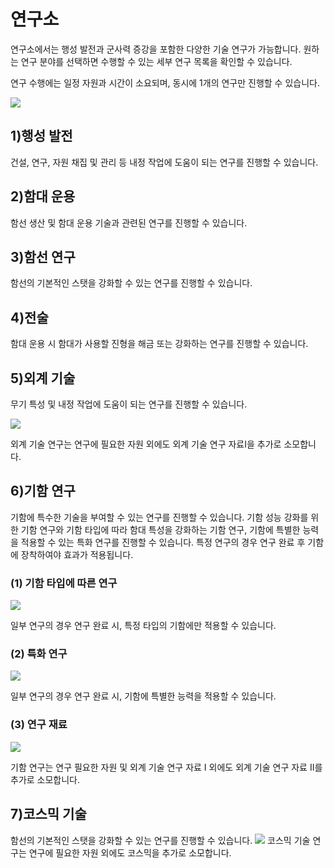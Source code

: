 # 연구소

 연구소에서는 행성 발전과 군사력 증강을 포함한 다양한 기술 연구가 가능합니다. 원하는 연구 분야를 선택하면 수행할 수 있는 세부 연구 목록을 확인할 수 있습니다.

연구 수행에는 일정 자원과 시간이 소요되며, 동시에 1개의 연구만 진행할 수 있습니다.

![](http://d3bbxo4nelobc3.cloudfront.net/html/img/help/103research.jpg)



## 1)행성 발전

 건설, 연구, 자원 채집 및 관리 등 내정 작업에 도움이 되는 연구를 진행할 수 있습니다.



## 2)함대 운용

 함선 생산 및 함대 운용 기술과 관련된 연구를 진행할 수 있습니다.



## 3)함선 연구

 함선의 기본적인 스탯을 강화할 수 있는 연구를 진행할 수 있습니다.



## 4)전술

 함대 운용 시 함대가 사용할 진형을 해금 또는 강화하는 연구를 진행할 수 있습니다.



## 5)외계 기술

 무기 특성 및 내정 작업에 도움이 되는 연구를 진행할 수 있습니다.
 
![](http://d3bbxo4nelobc3.cloudfront.net/html/img/help/103_001research.jpg)
 
 외계 기술 연구는 연구에 필요한 자원 외에도 외계 기술 연구 자료Ⅰ을 추가로 소모합니다.



## 6)기함 연구

 기함에 특수한 기술을 부여할 수 있는 연구를 진행할 수 있습니다.
 기함 성능 강화를 위한 기함 연구와 기함 타입에 따라 함대 특성을 강화하는 기함 연구, 기함에 특별한 능력을 적용할 수 있는 특화 연구를 진행할 수 있습니다.
 특정 연구의 경우 연구 완료 후 기함에 장착하여야 효과가 적용됩니다.
 
 
### (1) 기함 타입에 따른 연구
 
![](http://d3bbxo4nelobc3.cloudfront.net/html/img/help/103_002research.jpg)
 
 일부 연구의 경우 연구 완료 시, 특정 타입의 기함에만 적용할 수 있습니다.
  
  
### (2) 특화 연구
 
![](http://d3bbxo4nelobc3.cloudfront.net/html/img/help/103_003research.jpg)
 
 일부 연구의 경우 연구 완료 시, 기함에 특별한 능력을 적용할 수 있습니다.
 
 
### (3) 연구 재료
 
![](http://d3bbxo4nelobc3.cloudfront.net/html/img/help/103_004research.jpg)
 
 기함 연구는 연구 필요한 자원 및 외계 기술 연구 자료 I 외에도 외계 기술 연구 자료 II를 추가로 소모합니다.
 


## 7)코스믹 기술

 함선의 기본적인 스탯을 강화할 수 있는 연구를 진행할 수 있습니다.
 ![](https://astrokings.s3.ap-northeast-2.amazonaws.com/html/img/help/103_005research.jpg)
 코스믹 기술 연구는 연구에 필요한 자원 외에도 코스믹을 추가로 소모합니다.
